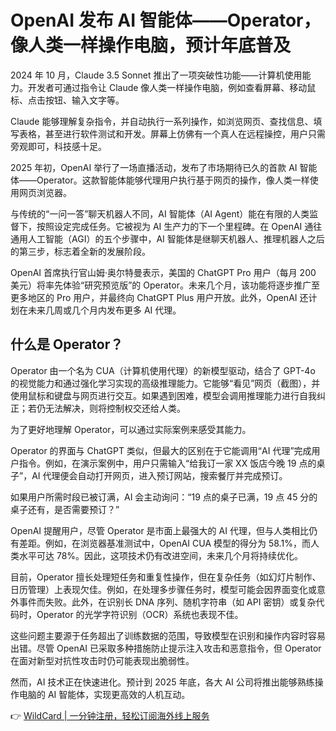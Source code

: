 # OpenAI 发布 AI 智能体——Operator，像人类一样操作电脑，预计年底普及

2024 年 10 月，Claude 3.5 Sonnet 推出了一项突破性功能——计算机使用能力。开发者可通过指令让 Claude 像人类一样操作电脑，例如查看屏幕、移动鼠标、点击按钮、输入文字等。

Claude 能够理解复杂指令，并自动执行一系列操作，如浏览网页、查找信息、填写表格，甚至进行软件测试和开发。屏幕上仿佛有一个真人在远程操控，用户只需旁观即可，科技感十足。

2025 年初，OpenAI 举行了一场直播活动，发布了市场期待已久的首款 AI 智能体——Operator。这款智能体能够代理用户执行基于网页的操作，像人类一样使用网页浏览器。

与传统的“一问一答”聊天机器人不同，AI 智能体（AI Agent）能在有限的人类监督下，按照设定完成任务。它被视为 AI 生产力的下一个里程碑。在 OpenAI 通往通用人工智能（AGI）的五个步骤中，AI 智能体是继聊天机器人、推理机器人之后的第三步，标志着全新的发展阶段。



OpenAI 首席执行官山姆·奥尔特曼表示，美国的 ChatGPT Pro 用户（每月 200 美元）将率先体验“研究预览版”的 Operator。未来几个月，该功能将逐步推广至更多地区的 Pro 用户，并最终向 ChatGPT Plus 用户开放。此外，OpenAI 还计划在未来几周或几个月内发布更多 AI 代理。

## 什么是 Operator？

Operator 由一个名为 CUA（计算机使用代理）的新模型驱动，结合了 GPT-4o 的视觉能力和通过强化学习实现的高级推理能力。它能够“看见”网页（截图），并使用鼠标和键盘与网页进行交互。如果遇到困难，模型会调用推理能力进行自我纠正；若仍无法解决，则将控制权交还给人类。



为了更好地理解 Operator，可以通过实际案例来感受其能力。

Operator 的界面与 ChatGPT 类似，但最大的区别在于它能调用“AI 代理”完成用户指令。例如，在演示案例中，用户只需输入“给我订一家 XX 饭店今晚 19 点的桌子”，AI 代理便会自动打开网页，进入预订网站，搜索餐厅并完成预订。



如果用户所需时段已被订满，AI 会主动询问：“19 点的桌子已满，19 点 45 分的桌子还有，是否需要预订？”

OpenAI 提醒用户，尽管 Operator 是市面上最强大的 AI 代理，但与人类相比仍有差距。例如，在浏览器基准测试中，OpenAI CUA 模型的得分为 58.1%，而人类水平可达 78%。因此，这项技术仍有改进空间，未来几个月将持续优化。

目前，Operator 擅长处理短任务和重复性操作，但在复杂任务（如幻灯片制作、日历管理）上表现欠佳。例如，在处理多步骤任务时，模型可能会因界面变化或意外事件而失败。此外，在识别长 DNA 序列、随机字符串（如 API 密钥）或复杂代码时，Operator 的光学字符识别（OCR）系统也表现不佳。

这些问题主要源于任务超出了训练数据的范围，导致模型在识别和操作内容时容易出错。尽管 OpenAI 已采取多种措施防止提示注入攻击和恶意指令，但 Operator 在面对新型对抗性攻击时仍可能表现出脆弱性。

然而，AI 技术正在快速进化。预计到 2025 年底，各大 AI 公司将推出能够熟练操作电脑的 AI 智能体，实现更高效的人机互动。

👉 [WildCard | 一分钟注册，轻松订阅海外线上服务](https://bbtdd.com/WildCard)